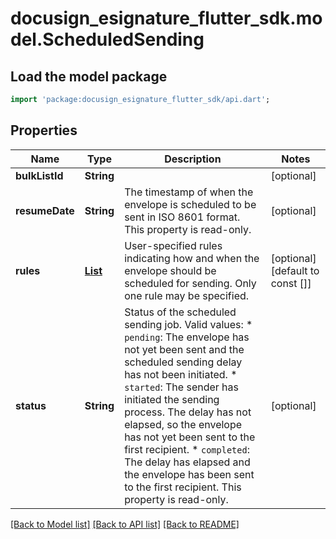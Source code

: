# docusign_esignature_flutter_sdk.model.ScheduledSending

## Load the model package
```dart
import 'package:docusign_esignature_flutter_sdk/api.dart';
```

## Properties
Name | Type | Description | Notes
------------ | ------------- | ------------- | -------------
**bulkListId** | **String** |  | [optional] 
**resumeDate** | **String** | The timestamp of when the envelope is scheduled to be sent in ISO 8601 format.  This property is read-only. | [optional] 
**rules** | [**List<EnvelopeDelayRule>**](EnvelopeDelayRule.md) | User-specified rules indicating how and when the envelope should be scheduled for sending. Only one rule may be specified. | [optional] [default to const []]
**status** | **String** | Status of the scheduled sending job. Valid values:  * `pending`: The envelope has not yet been sent and the scheduled sending delay has not been initiated. * `started`: The sender has initiated the sending process. The delay has not elapsed, so the envelope has not yet been sent to the first recipient. * `completed`: The delay has elapsed and the envelope has been sent to the first recipient.  This property is read-only. | [optional] 

[[Back to Model list]](../README.md#documentation-for-models) [[Back to API list]](../README.md#documentation-for-api-endpoints) [[Back to README]](../README.md)


